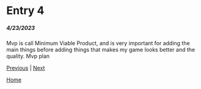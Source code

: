 # Entry 4
##### 4/23/2023

Mvp is call Minimum Viable Product, and is very important for adding the main things before adding things that makes my game looks better and the quality.
Mvp plan

[Previous](entry03.md) | [Next](entry05.md)

[Home](../README.md)